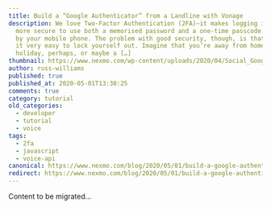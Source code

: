 ```yaml
---
title: Build a “Google Authenticator” from a Landline with Vonage
description: We love Two-Factor Authentication (2FA)—it makes logging in so much
  more secure to use both a memorised password and a one-time passcode generated
  by your mobile phone. The problem with good security, though, is that it makes
  it very easy to lock yourself out. Imagine that you’re away from home—on
  holiday, perhaps, or maybe a […]
thumbnail: https://www.nexmo.com/wp-content/uploads/2020/04/Social_Google-Authenticator_1200x627.png
author: russ-williams
published: true
published_at: 2020-05-01T13:30:25
comments: true
category: tutorial
old_categories:
  - developer
  - tutorial
  - voice
tags:
  - 2fa
  - javascript
  - voice-api
canonical: https://www.nexmo.com/blog/2020/05/01/build-a-google-authenticator-from-a-landline-with-vonage
redirect: https://www.nexmo.com/blog/2020/05/01/build-a-google-authenticator-from-a-landline-with-vonage
---
```

Content to be migrated...